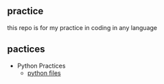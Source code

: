 ## practice
this repo is for my practice in coding in any language

## pactices
- Python Practices
  - [python files](python)
